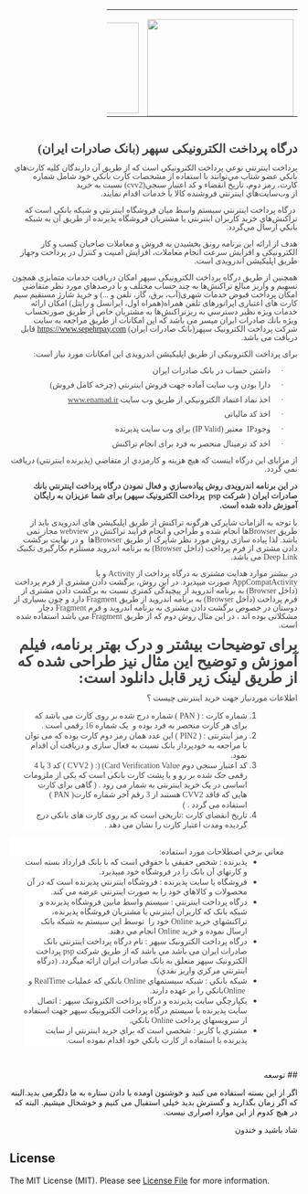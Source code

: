 <html>

<head>
<meta http-equiv=Content-Type content="text/html; charset=utf-8">
<meta name=Generator content="Microsoft Word 15 (filtered)">

</head>

<body lang=EN-US link="#0563C1" vlink="#954F72" style='word-wrap:break-word'>

<div dir"rtl"> 
<div class=WordSection1>

<div align=right>

<table class=MsoTableGrid dir=rtl border=0 cellspacing=0 cellpadding=0
 width=334 style='width:250.8pt;border-collapse:collapse;border:none'>
 <tr style='height:90.0pt; border: none;'>
  <td width=256 style='width:117.05pt; padding:
  0cm 5.4pt 0cm 5.4pt;height:90.0pt border: none;'>
  <p class=MsoNormal align=center dir=RTL style='margin-bottom:0cm;text-align:
  center;line-height:normal;direction:rtl;unicode-bidi:embed'><span dir=LTR
  style='font-size:10.5pt;font-family:IRANSans;color:#444444'><img width=256
  height=170 id="Picture 1"
  src="https://user-images.githubusercontent.com/10990724/135032897-8e6e2171-10f8-4737-97d3-90ddd617252d.jpg"></span></p>
  </td>
  <td width=178 style='width:133.75pt;border-right:
  none;padding:0cm 5.4pt 0cm 5.4pt;height:90.0pt border: none;'>
  <p class=MsoNormal align=center dir=RTL style='margin-bottom:0cm;text-align:
  center;line-height:normal;direction:rtl;unicode-bidi:embed'><span dir=LTR
  style='font-size:10.5pt;font-family:IRANSans;color:#444444'><img width=318
  height=159 id="Picture 2"
  src="https://user-images.githubusercontent.com/10990724/135039067-ddd4a057-7cbe-45af-bb5f-2380d7c6d6bb.png"></span></p>
  </td>
 </tr>
</table>

</div>

<p class=MsoNormal dir=RTL style='text-align:right;direction:rtl;unicode-bidi:
embed'><span dir=LTR style='font-size:10.5pt;line-height:107%;font-family:IRANSans;
color:#444444'>&nbsp;</span></p>

<p class=MsoNormal dir=RTL style='text-align:right;direction:rtl;unicode-bidi:
embed'><b><span lang=FA style='font-size:16.0pt;line-height:107%;font-family:
IRANSans;color:#444444'>درگاه پرداخت الکترونیکی سپهر (بانک صادرات ایران)</span></b></p>

<p class=MsoNormal dir=RTL style='text-align:right;direction:rtl;unicode-bidi:
embed'><span lang=AR-SA style='font-size:10.5pt;line-height:107%;font-family:
IRANSans;color:#444444'>پرداخت</span><span lang=AR-SA style='font-size:10.5pt;
line-height:107%;font-family:"Cambria",serif;color:#444444'>&nbsp;</span><span
lang=AR-SA style='font-size:10.5pt;line-height:107%;font-family:IRANSans;
color:#444444'>اينترنتي</span><span lang=AR-SA style='font-size:10.5pt;
line-height:107%;font-family:"Cambria",serif;color:#444444'>&nbsp;</span><span
lang=AR-SA style='font-size:10.5pt;line-height:107%;font-family:IRANSans;
color:#444444'>نوعي</span><span lang=AR-SA style='font-size:10.5pt;line-height:
107%;font-family:"Cambria",serif;color:#444444'>&nbsp;</span><span lang=AR-SA
style='font-size:10.5pt;line-height:107%;font-family:IRANSans;color:#444444'>پرداخت</span><span
lang=AR-SA style='font-size:10.5pt;line-height:107%;font-family:"Cambria",serif;
color:#444444'>&nbsp;</span><span lang=AR-SA style='font-size:10.5pt;
line-height:107%;font-family:IRANSans;color:#444444'>الكترونيكي</span><span
lang=AR-SA style='font-size:10.5pt;line-height:107%;font-family:"Cambria",serif;
color:#444444'>&nbsp;</span><span lang=AR-SA style='font-size:10.5pt;
line-height:107%;font-family:IRANSans;color:#444444'>است</span><span
lang=AR-SA style='font-size:10.5pt;line-height:107%;font-family:"Cambria",serif;
color:#444444'>&nbsp;</span><span lang=AR-SA style='font-size:10.5pt;
line-height:107%;font-family:IRANSans;color:#444444'>كه از طريق آن دارندگان كليه
كارت‌هاي بانكي عضو</span><span lang=AR-SA style='font-size:10.5pt;line-height:
107%;font-family:"Cambria",serif;color:#444444'>&nbsp;</span><span lang=AR-SA
style='font-size:10.5pt;line-height:107%;font-family:IRANSans;color:#444444'>شتاب
مي‌توانند با</span><span lang=AR-SA style='font-size:10.5pt;line-height:107%;
font-family:"Cambria",serif;color:#444444'>&nbsp;</span><span lang=AR-SA
style='font-size:10.5pt;line-height:107%;font-family:IRANSans;color:#444444'>استفاده
از مشخصات كارت بانكي خود شامل شماره كارت،</span><span lang=AR-SA
style='font-size:10.5pt;line-height:107%;font-family:"Cambria",serif;
color:#444444'>&nbsp;</span><span lang=AR-SA style='font-size:10.5pt;
line-height:107%;font-family:IRANSans;color:#444444'>رمز دوم،</span><span
lang=AR-SA style='font-size:10.5pt;line-height:107%;font-family:"Cambria",serif;
color:#444444'>&nbsp;</span><span lang=AR-SA style='font-size:10.5pt;
line-height:107%;font-family:IRANSans;color:#444444'>تاريخ انقضاء</span><span
lang=AR-SA style='font-size:10.5pt;line-height:107%;font-family:"Cambria",serif;
color:#444444'>&nbsp;</span><span lang=AR-SA style='font-size:10.5pt;
line-height:107%;font-family:IRANSans;color:#444444'>و</span><span lang=AR-SA
style='font-size:10.5pt;line-height:107%;font-family:"Cambria",serif;
color:#444444'>&nbsp;</span><span lang=AR-SA style='font-size:10.5pt;
line-height:107%;font-family:IRANSans;color:#444444'>كد اعتبار سنجي(</span><span
dir=LTR style='font-size:10.5pt;line-height:107%;font-family:"Cambria",serif;
color:#444444'>cvv2</span><span dir=RTL></span><span lang=AR-SA
style='font-size:10.5pt;line-height:107%;font-family:IRANSans;color:#444444'><span
dir=RTL></span>) نسبت</span><span lang=AR-SA style='font-size:10.5pt;
line-height:107%;font-family:"Cambria",serif;color:#444444'>&nbsp;</span><span
lang=AR-SA style='font-size:10.5pt;line-height:107%;font-family:IRANSans;
color:#444444'>به</span><span lang=AR-SA style='font-size:10.5pt;line-height:
107%;font-family:"Cambria",serif;color:#444444'>&nbsp;</span><span lang=AR-SA
style='font-size:10.5pt;line-height:107%;font-family:IRANSans;color:#444444'>خريد
از</span><span lang=AR-SA style='font-size:10.5pt;line-height:107%;font-family:
"Cambria",serif;color:#444444'>&nbsp;</span><span lang=AR-SA style='font-size:
10.5pt;line-height:107%;font-family:IRANSans;color:#444444'>وب‌سايت‌هاي</span><span
lang=AR-SA style='font-size:10.5pt;line-height:107%;font-family:"Cambria",serif;
color:#444444'>&nbsp;</span><span lang=AR-SA style='font-size:10.5pt;
line-height:107%;font-family:IRANSans;color:#444444'>اينترنتي</span><span
lang=AR-SA style='font-size:10.5pt;line-height:107%;font-family:"Cambria",serif;
color:#444444'>&nbsp;</span><span lang=AR-SA style='font-size:10.5pt;
line-height:107%;font-family:IRANSans;color:#444444'>فروشنده كالا يا خدمات
اقدام نمايند.</span></p>

<p class=MsoNormal dir=RTL style='text-align:right;direction:rtl;unicode-bidi:
embed'><span lang=AR-SA style='font-size:10.5pt;line-height:107%;font-family:
"Cambria",serif;color:#444444'>&nbsp;</span><span lang=AR-SA style='font-size:
10.5pt;line-height:107%;font-family:IRANSans;color:#444444'>درگاه</span><span
lang=AR-SA style='font-size:10.5pt;line-height:107%;font-family:"Cambria",serif;
color:#444444'>&nbsp;</span><span lang=AR-SA style='font-size:10.5pt;
line-height:107%;font-family:IRANSans;color:#444444'>پرداخت اينترنتي</span><span
lang=AR-SA style='font-size:10.5pt;line-height:107%;font-family:"Cambria",serif;
color:#444444'>&nbsp;</span><span lang=AR-SA style='font-size:10.5pt;
line-height:107%;font-family:IRANSans;color:#444444'>سيستم</span><span
lang=AR-SA style='font-size:10.5pt;line-height:107%;font-family:"Cambria",serif;
color:#444444'>&nbsp;</span><span lang=AR-SA style='font-size:10.5pt;
line-height:107%;font-family:IRANSans;color:#444444'>واسط ميان فروشگاه</span><span
lang=AR-SA style='font-size:10.5pt;line-height:107%;font-family:"Cambria",serif;
color:#444444'>&nbsp;</span><span lang=AR-SA style='font-size:10.5pt;
line-height:107%;font-family:IRANSans;color:#444444'>اينترنتي</span><span
lang=AR-SA style='font-size:10.5pt;line-height:107%;font-family:"Cambria",serif;
color:#444444'>&nbsp;</span><span lang=AR-SA style='font-size:10.5pt;
line-height:107%;font-family:IRANSans;color:#444444'>و</span><span lang=AR-SA
style='font-size:10.5pt;line-height:107%;font-family:"Cambria",serif;
color:#444444'>&nbsp;</span><span lang=AR-SA style='font-size:10.5pt;
line-height:107%;font-family:IRANSans;color:#444444'>شبكه بانكي</span><span
lang=AR-SA style='font-size:10.5pt;line-height:107%;font-family:"Cambria",serif;
color:#444444'>&nbsp;</span><span lang=AR-SA style='font-size:10.5pt;
line-height:107%;font-family:IRANSans;color:#444444'>است</span><span
lang=AR-SA style='font-size:10.5pt;line-height:107%;font-family:"Cambria",serif;
color:#444444'>&nbsp;</span><span lang=AR-SA style='font-size:10.5pt;
line-height:107%;font-family:IRANSans;color:#444444'>كه تراكنش‌هاي خريد كاربران</span><span
lang=AR-SA style='font-size:10.5pt;line-height:107%;font-family:"Cambria",serif;
color:#444444'>&nbsp;</span><span lang=AR-SA style='font-size:10.5pt;
line-height:107%;font-family:IRANSans;color:#444444'>اينترنتي</span><span
lang=AR-SA style='font-size:10.5pt;line-height:107%;font-family:"Cambria",serif;
color:#444444'>&nbsp;</span><span lang=AR-SA style='font-size:10.5pt;
line-height:107%;font-family:IRANSans;color:#444444'>يا مشتريان فروشگاه پذيرنده
از طريق آن</span><span lang=AR-SA style='font-size:10.5pt;line-height:107%;
font-family:"Cambria",serif;color:#444444'>&nbsp;</span><span lang=AR-SA
style='font-size:10.5pt;line-height:107%;font-family:IRANSans;color:#444444'>به</span><span
lang=AR-SA style='font-size:10.5pt;line-height:107%;font-family:"Cambria",serif;
color:#444444'>&nbsp;</span><span lang=AR-SA style='font-size:10.5pt;
line-height:107%;font-family:IRANSans;color:#444444'>شبكه بانكي ارسال مي‌گردد</span><span
dir=LTR></span><span dir=LTR style='font-size:10.5pt;line-height:107%;
font-family:IRANSans;color:#444444'><span dir=LTR></span>.</span></p>

<p class=MsoNormal dir=RTL style='text-align:right;direction:rtl;unicode-bidi:
embed'><span lang=AR-SA style='font-size:10.5pt;line-height:107%;font-family:
IRANSans;color:#444444'>هدف از ارائه این برنامه رونق بخشيدن به فروش و معاملات صاحبان
کسب و کار الکترونیکی و افزايش سرعت انجام معاملات، افزايش امنيت و كنترل در
پرداخت وجه</span><span lang=AR-SA style='font-size:10.5pt;line-height:107%;
font-family:"Times New Roman",serif;color:#444444'>​</span><span lang=AR-SA
style='font-size:10.5pt;line-height:107%;font-family:IRANSans;color:#444444'>
از طریق اپلیکیشن اندرویدی است.</span></p>

<p class=MsoNormal dir=RTL style='text-align:right;direction:rtl;unicode-bidi:
embed'><span lang=AR-SA style='font-size:10.5pt;line-height:107%;font-family:
IRANSans;color:#444444'>همچنین از طریق درگاه پرداخت الکترونیکی سپهر امكان
دریافت خدمات متمایزی همچون تسهيم و واريز مبالغ تراكنش‌ها به چند حساب مختلف و با
درصدهاي مورد نظر متقاضي امکان پرداخت قبوض خدمات شهری(آب، برق، گاز، تلفن و ...)
و خرید شارژ مستقیم سیم کارت های اعتباری اپراتورهای تلفن همراه(همراه اول،
ایرانسل و رایتل) امكان ارائه خدمات ويژه نظير دسترسي به ريزتراكنش‌ها به مشتريان
خاص از طريق صورتحساب ويژه بانك صادرات ايران میسر می باشد که این امکانات از طریق
مراجعه به سایت شرکت پرداخت الکترونیک سپهر(بانک صادرات ایران) </span><span
style='font-size:10.5pt;line-height:107%;font-family:IRANSans;color:#444444'><a
href="https://www.sepehrpay.com"><span dir=LTR>https://www.sepehrpay.com</span></a></span><span
dir=LTR style='font-size:10.5pt;line-height:107%;font-family:"Cambria",serif;
color:#444444'></span><span dir=RTL></span><span style='font-size:10.5pt;
line-height:107%;font-family:IRANSans;color:#444444'><span dir=RTL></span> <span
lang=AR-SA>قابل دریافت می باشد.</span></span></p>

<p class=MsoNormal dir=RTL style='text-align:right;direction:rtl;unicode-bidi:
embed'><span lang=AR-SA style='font-size:10.5pt;line-height:107%;font-family:
IRANSans;color:#444444'>برای پرداخت الکترونیکی از طریق اپلیکیشن اندرویدی این امکانات
مورد نیاز است:</span></p>

<p class=MsoListParagraphCxSpFirst dir=RTL style='margin-top:0cm;margin-right:
36.0pt;margin-bottom:8.0pt;margin-left:0cm;text-align:right;text-indent:-18.0pt;
direction:rtl;unicode-bidi:embed'><span style='font-size:10.5pt;line-height:
107%;font-family:Symbol;color:#444444'>·<span style='font:7.0pt "Times New Roman"'>&nbsp;&nbsp;&nbsp;&nbsp;&nbsp;&nbsp;&nbsp;
</span></span><span dir=RTL></span><span lang=AR-SA style='font-size:10.5pt;
line-height:107%;font-family:IRANSans;color:#444444'>داشتن حساب در بانک صادرات
ايران</span></p>

<p class=MsoListParagraphCxSpMiddle dir=RTL style='margin-top:0cm;margin-right:
36.0pt;margin-bottom:8.0pt;margin-left:0cm;text-align:right;text-indent:-18.0pt;
direction:rtl;unicode-bidi:embed'><span style='font-size:10.5pt;line-height:
107%;font-family:Symbol;color:#444444'>·<span style='font:7.0pt "Times New Roman"'>&nbsp;&nbsp;&nbsp;&nbsp;&nbsp;&nbsp;&nbsp;
</span></span><span dir=RTL></span><span lang=AR-SA style='font-size:10.5pt;
line-height:107%;font-family:IRANSans;color:#444444'>دارا بودن</span><span
lang=AR-SA style='font-size:10.5pt;line-height:107%;font-family:"Cambria",serif;
color:#444444'>&nbsp;</span><span lang=AR-SA style='font-size:10.5pt;
line-height:107%;font-family:IRANSans;color:#444444'>وب سايت آماده جهت فروش</span><span
lang=AR-SA style='font-size:10.5pt;line-height:107%;font-family:"Cambria",serif;
color:#444444'>&nbsp;</span><span lang=AR-SA style='font-size:10.5pt;
line-height:107%;font-family:IRANSans;color:#444444'>اينترنتي</span><span
lang=AR-SA style='font-size:10.5pt;line-height:107%;font-family:"Cambria",serif;
color:#444444'>&nbsp;</span><span lang=AR-SA style='font-size:10.5pt;
line-height:107%;font-family:IRANSans;color:#444444'>(‌چرخه کامل فروش)</span></p>

<p class=MsoListParagraphCxSpMiddle dir=RTL style='margin-top:0cm;margin-right:
36.0pt;margin-bottom:8.0pt;margin-left:0cm;text-align:right;text-indent:-18.0pt;
direction:rtl;unicode-bidi:embed'><span style='font-size:10.5pt;line-height:
107%;font-family:Symbol;color:#444444'>·<span style='font:7.0pt "Times New Roman"'>&nbsp;&nbsp;&nbsp;&nbsp;&nbsp;&nbsp;&nbsp;
</span></span><span dir=RTL></span><span lang=AR-SA style='font-size:10.5pt;
line-height:107%;font-family:IRANSans;color:#444444'>اخذ نماد اعتماد الکترونيکي
از طريق</span><span lang=AR-SA style='font-size:10.5pt;line-height:107%;
font-family:"Cambria",serif;color:#444444'>&nbsp;</span><span lang=AR-SA
style='font-size:10.5pt;line-height:107%;font-family:IRANSans;color:#444444'>وب
سايت</span><span dir=LTR></span><span lang=AR-SA dir=LTR style='font-size:10.5pt;
line-height:107%;font-family:IRANSans;color:#444444'><span dir=LTR></span> </span><span
dir=LTR><a href="http://www.enamad.ir"><span style='font-size:10.5pt;
line-height:107%;font-family:IRANSans;color:#444444;text-decoration:none'>www.enamad.ir</span></a></span></p>

<p class=MsoListParagraphCxSpMiddle dir=RTL style='margin-top:0cm;margin-right:
36.0pt;margin-bottom:8.0pt;margin-left:0cm;text-align:right;text-indent:-18.0pt;
direction:rtl;unicode-bidi:embed'><span style='font-size:10.5pt;line-height:
107%;font-family:Symbol;color:#444444'>·<span style='font:7.0pt "Times New Roman"'>&nbsp;&nbsp;&nbsp;&nbsp;&nbsp;&nbsp;&nbsp;
</span></span><span dir=RTL></span><span lang=AR-SA style='font-size:10.5pt;
line-height:107%;font-family:IRANSans;color:#444444'>اخذ کد مالیاتی</span></p>

<p class=MsoListParagraphCxSpMiddle dir=RTL style='margin-top:0cm;margin-right:
36.0pt;margin-bottom:8.0pt;margin-left:0cm;text-align:right;text-indent:-18.0pt;
direction:rtl;unicode-bidi:embed'><span style='font-size:10.5pt;line-height:
107%;font-family:Symbol;color:#444444'>·<span style='font:7.0pt "Times New Roman"'>&nbsp;&nbsp;&nbsp;&nbsp;&nbsp;&nbsp;&nbsp;
</span></span><span dir=RTL></span><span lang=AR-SA style='font-size:10.5pt;
line-height:107%;font-family:IRANSans;color:#444444'>وجود</span><span dir=LTR
style='font-size:10.5pt;line-height:107%;font-family:IRANSans;color:#444444'>IP</span><span
dir=LTR style='font-size:10.5pt;line-height:107%;font-family:"Cambria",serif;
color:#444444'>&nbsp;</span><span dir=LTR style='font-size:10.5pt;line-height:
107%;font-family:IRANSans;color:#444444'> </span><span lang=AR-SA
style='font-size:10.5pt;line-height:107%;font-family:IRANSans;color:#444444'>معتبر</span><span
dir=LTR></span><span dir=LTR style='font-size:10.5pt;line-height:107%;
font-family:IRANSans;color:#444444'><span dir=LTR></span> (IP Valid) </span><span
lang=AR-SA style='font-size:10.5pt;line-height:107%;font-family:IRANSans;
color:#444444'>براي</span><span lang=AR-SA style='font-size:10.5pt;line-height:
107%;font-family:"Cambria",serif;color:#444444'>&nbsp;</span><span lang=AR-SA
style='font-size:10.5pt;line-height:107%;font-family:IRANSans;color:#444444'>وب
سايت پذيرنده</span></p>

<p class=MsoListParagraphCxSpLast dir=RTL style='margin-top:0cm;margin-right:
36.0pt;margin-bottom:8.0pt;margin-left:0cm;text-align:right;text-indent:-18.0pt;
direction:rtl;unicode-bidi:embed'><span style='font-size:10.5pt;line-height:
107%;font-family:Symbol;color:#444444'>·<span style='font:7.0pt "Times New Roman"'>&nbsp;&nbsp;&nbsp;&nbsp;&nbsp;&nbsp;&nbsp;
</span></span><span dir=RTL></span><span lang=AR-SA style='font-size:10.5pt;
line-height:107%;font-family:IRANSans;color:#444444'>اخد کد ترمینال منحصر به
فرد برای انجام تراکنش</span></p>

<p class=MsoNormal dir=RTL style='text-align:right;direction:rtl;unicode-bidi:
embed'><span lang=AR-SA style='font-size:10.5pt;line-height:107%;font-family:
IRANSans;color:#444444'>از مزایای این درگاه اینست که هيچ هزينه و كارمزدي از
متقاضي (پذيرنده اينترنتي) دريافت نمي گردد</span><span dir=LTR></span><span
dir=LTR style='font-size:10.5pt;line-height:107%;font-family:IRANSans;
color:#444444'><span dir=LTR></span>.</span></p>

<p class=MsoNormal dir=RTL style='text-align:right;direction:rtl;unicode-bidi:
embed'><b><span lang=AR-SA style='font-family:IRANSans;color:#444444'>در این
برنامه اندرویدی روش پياده‌سازي</span></b><b><span lang=AR-SA style='font-family:
"Cambria",serif;color:#444444'>&nbsp;</span></b><b><span lang=AR-SA
style='font-family:IRANSans;color:#444444'>و</span></b><b><span lang=AR-SA
style='font-family:"Cambria",serif;color:#444444'>&nbsp;</span></b><b><span
lang=AR-SA style='font-family:IRANSans;color:#444444'>فعال نمودن</span></b><b><span
lang=AR-SA style='font-family:"Cambria",serif;color:#444444'>&nbsp;</span></b><b><span
lang=AR-SA style='font-family:IRANSans;color:#444444'>درگاه</span></b><b><span
lang=AR-SA style='font-family:"Cambria",serif;color:#444444'>&nbsp;</span></b><b><span
lang=AR-SA style='font-family:IRANSans;color:#444444'>پرداخت</span></b><b><span
lang=AR-SA style='font-family:"Cambria",serif;color:#444444'>&nbsp;</span></b><b><span
lang=AR-SA style='font-family:IRANSans;color:#444444'>اينترنتي</span></b><b><span
lang=AR-SA style='font-family:"Cambria",serif;color:#444444'>&nbsp;</span></b><b><span
lang=AR-SA style='font-family:IRANSans;color:#444444'>بانك صادرات ايران</span></b><b><span
lang=AR-SA style='font-family:"Cambria",serif;color:#444444'>&nbsp;</span></b><b><span
lang=AR-SA style='font-family:IRANSans;color:#444444'>(</span></b><b><span
lang=AR-SA style='font-family:"Cambria",serif;color:#444444'>&nbsp;</span></b><b><span
lang=AR-SA style='font-family:IRANSans;color:#444444'>شركت </span></b><span
dir=LTR></span><b><span dir=LTR style='font-family:IRANSans;color:#444444'><span
dir=LTR></span> psp</span></b><span dir=RTL></span><b><span lang=AR-SA
style='font-family:IRANSans;color:#444444'><span dir=RTL></span> پرداخت
الکترونیک سپهر) برای شما عزیزان به رایگان آموزش داده شده است.</span></b></p>

<p class=MsoNormal dir=RTL style='text-align:right;direction:rtl;unicode-bidi:
embed'><span lang=AR-SA style='font-size:10.5pt;line-height:107%;font-family:
IRANSans;color:#444444'>با توجه به الزامات شاپرکی هرگونه تراکنش از طریق
اپلیکیشن های اندرویدی باید از طریق </span><span dir=LTR style='font-size:10.5pt;
line-height:107%;font-family:IRANSans;color:#444444'>Browser</span><span
lang=AR-SA style='font-size:10.5pt;line-height:107%;font-family:IRANSans;
color:#444444'>ها انجام شده و طراحی و انجام فرایند تراکنش در </span><span
dir=LTR style='font-size:10.5pt;line-height:107%;font-family:IRANSans;
color:#444444'>webview</span><span dir=RTL></span><span lang=AR-SA
style='font-size:10.5pt;line-height:107%;font-family:IRANSans;color:#444444'><span
dir=RTL></span> مجاز نمی</span><span dir=LTR></span><span lang=AR-SA dir=LTR
style='font-size:10.5pt;line-height:107%;font-family:IRANSans;color:#444444'><span
dir=LTR></span> </span><span lang=AR-SA style='font-size:10.5pt;line-height:
107%;font-family:IRANSans;color:#444444'>باشد.</span><span dir=LTR></span><span
lang=AR-SA dir=LTR style='font-size:10.5pt;line-height:107%;font-family:IRANSans;
color:#444444'><span dir=LTR></span> </span><span lang=AR-SA style='font-size:
10.5pt;line-height:107%;font-family:IRANSans;color:#444444'>لذا پیاده سازی روش
مورد نظر شاپرک از طریق </span><span dir=LTR style='font-size:10.5pt;line-height:
107%;font-family:IRANSans;color:#444444'>Browser</span><span lang=AR-SA
style='font-size:10.5pt;line-height:107%;font-family:IRANSans;color:#444444'>ها</span><span
dir=LTR></span><span lang=AR-SA dir=LTR style='font-size:10.5pt;line-height:
107%;font-family:IRANSans;color:#444444'><span dir=LTR></span> </span><span
dir=RTL></span><span lang=AR-SA style='font-size:10.5pt;line-height:107%;
font-family:IRANSans;color:#444444'><span dir=RTL></span> و در نهایت برگشت دادن
مشتری از فرم پرداخت (داخل </span><span dir=LTR style='font-size:10.5pt;
line-height:107%;font-family:IRANSans;color:#444444'>Browser</span><span
dir=RTL></span><span lang=AR-SA style='font-size:10.5pt;line-height:107%;
font-family:IRANSans;color:#444444'><span dir=RTL></span>) به برنامه اندروید مستلزم
بکارگیری تکنیک </span><span dir=LTR style='font-size:10.5pt;line-height:107%;
font-family:IRANSans;color:#444444'>Deep Link</span><span dir=RTL></span><span
lang=AR-SA style='font-size:10.5pt;line-height:107%;font-family:IRANSans;
color:#444444'><span dir=RTL></span> می باشد.</span></p>

<p class=MsoNormal dir=RTL style='text-align:right;direction:rtl;unicode-bidi:
embed'><span lang=AR-SA style='font-size:10.5pt;line-height:107%;font-family:
IRANSans;color:#444444'>در بیشتر موارد هدایت مشتری به درگاه پرداخت از </span><span
dir=LTR style='font-size:10.5pt;line-height:107%;font-family:IRANSans;
color:#444444'>Activity</span><span dir=RTL></span><span lang=AR-SA
style='font-size:10.5pt;line-height:107%;font-family:IRANSans;color:#444444'><span
dir=RTL></span> و یا </span><span dir=LTR></span><span dir=LTR
style='font-size:10.5pt;line-height:107%;font-family:IRANSans;color:#444444'><span
dir=LTR></span> AppCompatActivity</span><span lang=AR-SA style='font-size:10.5pt;
line-height:107%;font-family:IRANSans;color:#444444'>صورت میپذیرد. در این روش،
برگشت دادن مشتری از فرم پرداخت (داخل </span><span dir=LTR style='font-size:
10.5pt;line-height:107%;font-family:IRANSans;color:#444444'>Browser</span><span
dir=RTL></span><span lang=AR-SA style='font-size:10.5pt;line-height:107%;
font-family:IRANSans;color:#444444'><span dir=RTL></span>) به برنامه اندروید از
پیچیدگی کمتری نسبت به برگشت دادن مشتری از فرم پرداخت (داخل </span><span
dir=LTR style='font-size:10.5pt;line-height:107%;font-family:IRANSans;
color:#444444'>Browser</span><span dir=RTL></span><span lang=AR-SA
style='font-size:10.5pt;line-height:107%;font-family:IRANSans;color:#444444'><span
dir=RTL></span>) به برنامه اندروید از طریق </span><span dir=LTR
style='font-size:10.5pt;line-height:107%;font-family:IRANSans;color:#444444'>Fragment</span><span
dir=RTL></span><span style='font-size:10.5pt;line-height:107%;font-family:IRANSans;
color:#444444'><span dir=RTL></span> <span lang=AR-SA>دارد و چون بسیاری از
دوستان در خصوص برگشت دادن مشتری به برنامه اندروید و فرم </span></span><span
dir=LTR style='font-size:10.5pt;line-height:107%;font-family:IRANSans;
color:#444444'>Fragment</span><span dir=RTL></span><span lang=AR-SA
style='font-size:10.5pt;line-height:107%;font-family:IRANSans;color:#444444'><span
dir=RTL></span> دچار مشکلاتی بوده اند ، در این مثال روش دوم که از طریق </span><span
dir=LTR style='font-size:10.5pt;line-height:107%;font-family:IRANSans;
color:#444444'>Fragment</span><span dir=RTL></span><span lang=AR-SA
style='font-size:10.5pt;line-height:107%;font-family:IRANSans;color:#444444'><span
dir=RTL></span> می باشد استفاده شده است.</span></p>

<p class=MsoNormal dir=RTL style='text-align:right;direction:rtl;unicode-bidi:
embed'><b><span lang=AR-SA style='font-size:20.0pt;line-height:107%;font-family:
IRANSans;color:#444444'>برای توضیحات بیشتر و درک بهتر برنامه، فیلم آموزش و
توضیح این مثال نیز طراحی شده که از طریق لینک زیر قابل دانلود است:</span></b></p>

<p class=MsoNormal dir=RTL style='text-align:right;direction:rtl;unicode-bidi:
embed'><span lang=AR-SA style='font-size:10.5pt;line-height:107%;font-family:
IRANSans;color:#444444'>اطلاعات موردنیاز جهت خرید اینترنتی چیست ؟</span></p>

<div dir="rtl">  
<ol style='margin-top:0cm' start=1 type=1>
 <li class=MsoNormal dir=RTL style='color:#444444;margin-right:36.0pt;
     margin-bottom:0cm;margin-left:0cm;text-align:right;line-height:normal;
     background:white;direction:rtl;unicode-bidi:embed'><span lang=AR-SA
     style='font-size:10.5pt;font-family:IRANSans'>شماره کارت</span><span
     dir=LTR></span><span dir=LTR style='font-size:10.5pt;font-family:IRANSans'><span
     dir=LTR></span> ( PAN ) : </span><span lang=AR-SA style='font-size:10.5pt;
     font-family:IRANSans'>شماره درج شده بر روی کارت می باشد که برای هر کارت
     منحصر به فرد بوده و  یک شماره 16 رقمی است .</span></li>
 <li class=MsoNormal dir=RTL style='color:#444444;margin-right:36.0pt;
     margin-bottom:0cm;margin-left:0cm;text-align:right;line-height:normal;
     background:white;direction:rtl;unicode-bidi:embed'><span lang=AR-SA
     style='font-size:10.5pt;font-family:IRANSans'>رمز اینترنتی</span><span
     dir=LTR></span><span dir=LTR style='font-size:10.5pt;font-family:IRANSans'><span
     dir=LTR></span> ( PIN2 ) : </span><span lang=AR-SA style='font-size:10.5pt;
     font-family:IRANSans'>این عدد همان رمز دوم کارت بوده که می توان با مراجعه
     به خودپرداز بانک نسبت به فعال سازی و دریافت آن اقدام نمود</span><span
     dir=LTR></span><span dir=LTR style='font-size:10.5pt;font-family:IRANSans'><span
     dir=LTR></span> .</span></li>
 <li class=MsoNormal dir=RTL style='color:#444444;margin-right:36.0pt;
     margin-bottom:0cm;margin-left:0cm;text-align:right;line-height:normal;
     background:white;direction:rtl;unicode-bidi:embed'><span lang=AR-SA
     style='font-size:10.5pt;font-family:IRANSans'>کد اعتبار سنجی دوم</span><span
     dir=LTR></span><span dir=LTR style='font-size:10.5pt;font-family:IRANSans'><span
     dir=LTR></span> ( CVV2 ) :) (Card Verification Value </span><span
     lang=AR-SA style='font-size:10.5pt;font-family:IRANSans'>کد 3 یا 4 رقمی حک
     شده بر رو و یا پشت کارت بانکی است که یکی از ملزومات اساسی در یک خرید
     اینترنتی به شمار می رود . ( گاهی برای کارت هایی که فاقد</span><span
     dir=LTR></span><span dir=LTR style='font-size:10.5pt;font-family:IRANSans'><span
     dir=LTR></span> CVV2 </span><span lang=AR-SA style='font-size:10.5pt;
     font-family:IRANSans'>هستند از 3 رقم آخر شماره کارت</span><span dir=LTR></span><span
     dir=LTR style='font-size:10.5pt;font-family:IRANSans'><span dir=LTR></span>
     ( PAN ) </span><span lang=AR-SA style='font-size:10.5pt;font-family:IRANSans'>استفاده
     می گردد . )</span></li>
 <li class=MsoNormal dir=RTL style='color:#444444;margin-right:36.0pt;
     margin-bottom:0cm;margin-left:0cm;text-align:right;line-height:normal;
     background:white;direction:rtl;unicode-bidi:embed'><span lang=AR-SA
     style='font-size:10.5pt;font-family:IRANSans'>تاریخ انقضای کارت :تاریخی
     است که بر روی کارت های بانکی درج گردیده ومدت اعتبار کارت را نشان می دهد .</span></li>
</ol>
  </div>
<p class=MsoNormal dir=RTL style='margin-top:0cm;margin-right:18.0pt;
margin-bottom:0cm;margin-left:0cm;text-align:right;line-height:normal;
background:white;direction:rtl;unicode-bidi:embed'><span lang=AR-SA
style='font-size:10.5pt;font-family:IRANSans;color:#444444'>&nbsp;</span></p>

<p class=MsoNormal dir=RTL style='margin-top:0cm;margin-right:18.0pt;
margin-bottom:0cm;margin-left:0cm;text-align:right;line-height:normal;
background:white;direction:rtl;unicode-bidi:embed'><span lang=AR-SA
style='font-size:10.5pt;font-family:IRANSans;color:#444444'>معاني برخي اصطلاحات
مورد استفاده:</span></p>

<div dir="rtl">  
<ul style='margin-top:0cm' type=disc>
 <li class=MsoNormal dir=RTL style='color:#444444;margin-right:36.0pt;
     margin-bottom:0cm;margin-left:0cm;text-align:right;line-height:normal;
     background:white;direction:rtl;unicode-bidi:embed'><span lang=AR-SA
     style='font-size:10.5pt;font-family:IRANSans'>پذيرنده : شخص حقيقي يا حقوقي
     است که با بانک قرارداد بسته است و کارتهاي آن بانک را در فروشگاه خود
     ميپذيرد</span><span dir=LTR></span><span dir=LTR style='font-size:10.5pt;
     font-family:IRANSans'><span dir=LTR></span>.</span></li>
 <li class=MsoNormal dir=RTL style='color:#444444;margin-right:36.0pt;
     margin-bottom:0cm;margin-left:0cm;text-align:right;line-height:normal;
     background:white;direction:rtl;unicode-bidi:embed'><span lang=AR-SA
     style='font-size:10.5pt;font-family:IRANSans'>فروشگاه يا سايت پذيرنده : فروشگاه
     اينترنتي پذيرنده است که در آن محصولات و کالاهاي خود را به صورت اينترنتي
     عرضه مي کند</span><span dir=LTR></span><span dir=LTR style='font-size:
     10.5pt;font-family:IRANSans'><span dir=LTR></span>.</span></li>
 <li class=MsoNormal dir=RTL style='color:#444444;margin-right:36.0pt;
     margin-bottom:0cm;margin-left:0cm;text-align:right;line-height:normal;
     background:white;direction:rtl;unicode-bidi:embed'><span lang=AR-SA
     style='font-size:10.5pt;font-family:IRANSans'>درگاه پرداخت اينترنتي :
     سيستم واسط مابين فروشگاه پذيرنده و شبکه بانک که کاربران اينترنتي يا
     مشتريان فروشگاه پذيرنده، تراکنشهاي خريد</span><span dir=LTR></span><span
     dir=LTR style='font-size:10.5pt;font-family:IRANSans'><span dir=LTR></span>
     Online </span><span lang=AR-SA style='font-size:10.5pt;font-family:IRANSans'>خود
     را  توسط اين سيستم به شبکه بانک ارسال نموده و خريد</span><span dir=LTR></span><span
     dir=LTR style='font-size:10.5pt;font-family:IRANSans'><span dir=LTR></span>
     Online </span><span lang=AR-SA style='font-size:10.5pt;font-family:IRANSans'>انجام
     مي دهند</span><span dir=LTR></span><span dir=LTR style='font-size:10.5pt;
     font-family:IRANSans'><span dir=LTR></span>.</span></li>
 <li class=MsoNormal dir=RTL style='color:#444444;margin-right:36.0pt;
     margin-bottom:0cm;margin-left:0cm;text-align:right;line-height:normal;
     background:white;direction:rtl;unicode-bidi:embed'><span lang=AR-SA
     style='font-size:10.5pt;font-family:IRANSans'>درگاه پرداخت الکترونیک سپهر
     : نام درگاه پرداخت اينترنتي بانک صادرات ایران می باشد مي باشد که از طریق
     شرکت </span><span dir=LTR style='font-size:10.5pt;font-family:"Cambria",serif'>psp</span><span
     dir=RTL></span><span lang=FA style='font-size:10.5pt;font-family:IRANSans'><span
     dir=RTL></span> پرداخت الکترونیک سپهر متعلق به بانک صادرات ایران ارائه
     میگردد</span><span lang=AR-SA style='font-size:10.5pt;font-family:IRANSans'>.
     (درگاه اينترنتي مركزي واريز نقدي)</span></li>
 <li class=MsoNormal dir=RTL style='color:#444444;margin-right:36.0pt;
     margin-bottom:0cm;margin-left:0cm;text-align:right;line-height:normal;
     background:white;direction:rtl;unicode-bidi:embed'><span lang=AR-SA
     style='font-size:10.5pt;font-family:IRANSans'>شبکه بانکي : شبکه سيستمهاي</span><span
     dir=LTR></span><span dir=LTR style='font-size:10.5pt;font-family:IRANSans'><span
     dir=LTR></span> Online </span><span lang=AR-SA style='font-size:10.5pt;
     font-family:IRANSans'>بانکي که عمليات</span><span dir=LTR></span><span
     dir=LTR style='font-size:10.5pt;font-family:IRANSans'><span dir=LTR></span>
     RealTime </span><span lang=AR-SA style='font-size:10.5pt;font-family:IRANSans'>و</span><span
     dir=LTR></span><span dir=LTR style='font-size:10.5pt;font-family:IRANSans'><span
     dir=LTR></span> Online </span><span lang=AR-SA style='font-size:10.5pt;
     font-family:IRANSans'>بانکي را بر عهده دارند</span><span dir=LTR></span><span
     dir=LTR style='font-size:10.5pt;font-family:IRANSans'><span dir=LTR></span>.</span></li>
 <li class=MsoNormal dir=RTL style='color:#444444;margin-right:36.0pt;
     margin-bottom:0cm;margin-left:0cm;text-align:right;line-height:normal;
     background:white;direction:rtl;unicode-bidi:embed'><span lang=AR-SA
     style='font-size:10.5pt;font-family:IRANSans'>يکپارچگي سايت پذيرنده و درگاه
     پرداخت الکترونیک سپهر : اتصال سايت پذيرنده با سيستم درگاه پرداخت الکترونیک
     سپهر جهت استفاده ار سرويسهاي پرداخت</span><span dir=LTR></span><span
     dir=LTR style='font-size:10.5pt;font-family:IRANSans'><span dir=LTR></span>
     Online </span><span lang=AR-SA style='font-size:10.5pt;font-family:IRANSans'>بانکي</span><span
     dir=LTR></span><span dir=LTR style='font-size:10.5pt;font-family:IRANSans'><span
     dir=LTR></span>.</span></li>
 <li class=MsoNormal dir=RTL style='color:#444444;margin-right:36.0pt;
     margin-bottom:0cm;margin-left:0cm;text-align:right;line-height:normal;
     background:white;direction:rtl;unicode-bidi:embed'><span lang=AR-SA
     style='font-size:10.5pt;font-family:IRANSans'>مشتري يا کاربر : شخصي است که
     براي خريد اينترنتي از سايت پذيرنده با استفاده از كارت بانكي خود اقدام
     نموده است</span><span dir=LTR></span><span dir=LTR style='font-size:10.5pt;
     font-family:IRANSans'><span dir=LTR></span>.</span></li>
</ul>
  </div>
<p class=MsoNormal dir=RTL style='text-align:right;direction:rtl;unicode-bidi:
embed'><span dir=LTR style='font-size:10.5pt;line-height:107%;font-family:IRANSans;
color:#444444'>&nbsp;</span></p>

</div>
</div>

 <div dir="rtl">
 ## توسعه
</div>

<p dir="rtl">
 اگر از این بسته استفاده می کنید و خوشتون اومده با دادن ستاره به ما دلگرمی بدید.البته که اگر زمان بگذارید و گسترش بدید خیلی استقبال می کنیم و خوشحال میشیم. البته که در هیچ کدوم از این موارد اصراری نیست. 
</p>
<p dir="rtl">
 شاد باشید و خندون
</p>

## License

The MIT License (MIT). Please see [License File](LICENSE) for more information.
 
</body>

</html>
